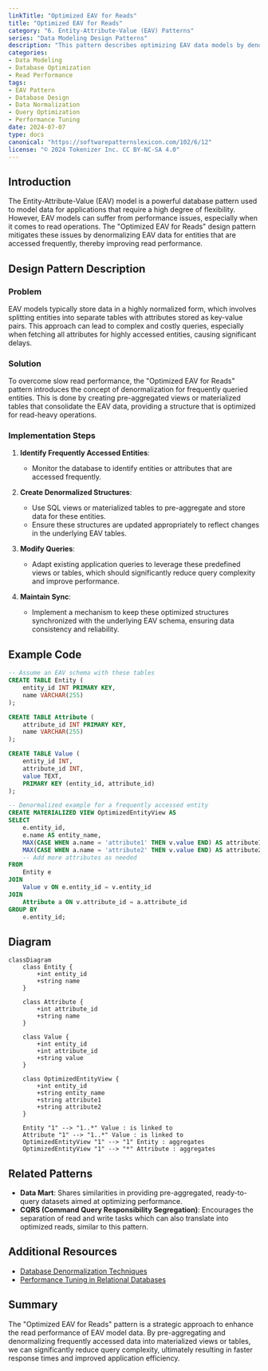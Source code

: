 ```yaml
---
linkTitle: "Optimized EAV for Reads"
title: "Optimized EAV for Reads"
category: "6. Entity-Attribute-Value (EAV) Patterns"
series: "Data Modeling Design Patterns"
description: "This pattern describes optimizing EAV data models by denormalizing frequently accessed entities to enhance read performance."
categories:
- Data Modeling
- Database Optimization
- Read Performance
tags:
- EAV Pattern
- Database Design
- Data Normalization
- Query Optimization
- Performance Tuning
date: 2024-07-07
type: docs
canonical: "https://softwarepatternslexicon.com/102/6/12"
license: "© 2024 Tokenizer Inc. CC BY-NC-SA 4.0"
---
```


## Introduction

The Entity-Attribute-Value (EAV) model is a powerful database pattern used to model data for applications that require a high degree of flexibility. However, EAV models can suffer from performance issues, especially when it comes to read operations. The "Optimized EAV for Reads" design pattern mitigates these issues by denormalizing EAV data for entities that are accessed frequently, thereby improving read performance.


## Design Pattern Description

### Problem

EAV models typically store data in a highly normalized form, which involves splitting entities into separate tables with attributes stored as key-value pairs. This approach can lead to complex and costly queries, especially when fetching all attributes for highly accessed entities, causing significant delays.

### Solution

To overcome slow read performance, the "Optimized EAV for Reads" pattern introduces the concept of denormalization for frequently queried entities. This is done by creating pre-aggregated views or materialized tables that consolidate the EAV data, providing a structure that is optimized for read-heavy operations.

### Implementation Steps

1. **Identify Frequently Accessed Entities**: 
   - Monitor the database to identify entities or attributes that are accessed frequently.
   
2. **Create Denormalized Structures**:
   - Use SQL views or materialized tables to pre-aggregate and store data for these entities.
   - Ensure these structures are updated appropriately to reflect changes in the underlying EAV tables.

3. **Modify Queries**:
   - Adapt existing application queries to leverage these predefined views or tables, which should significantly reduce query complexity and improve performance.

4. **Maintain Sync**:
   - Implement a mechanism to keep these optimized structures synchronized with the underlying EAV schema, ensuring data consistency and reliability.


## Example Code

```sql
-- Assume an EAV schema with these tables
CREATE TABLE Entity (
    entity_id INT PRIMARY KEY,
    name VARCHAR(255)
);

CREATE TABLE Attribute (
    attribute_id INT PRIMARY KEY,
    name VARCHAR(255)
);

CREATE TABLE Value (
    entity_id INT,
    attribute_id INT,
    value TEXT,
    PRIMARY KEY (entity_id, attribute_id)
);

-- Denormalized example for a frequently accessed entity
CREATE MATERIALIZED VIEW OptimizedEntityView AS
SELECT
    e.entity_id,
    e.name AS entity_name,
    MAX(CASE WHEN a.name = 'attribute1' THEN v.value END) AS attribute1,
    MAX(CASE WHEN a.name = 'attribute2' THEN v.value END) AS attribute2,
    -- Add more attributes as needed
FROM
    Entity e
JOIN
    Value v ON e.entity_id = v.entity_id
JOIN
    Attribute a ON v.attribute_id = a.attribute_id
GROUP BY
    e.entity_id;
```

## Diagram

```mermaid
classDiagram
    class Entity {
        +int entity_id
        +string name
    }
    
    class Attribute {
        +int attribute_id
        +string name
    }

    class Value {
        +int entity_id
        +int attribute_id
        +string value
    }

    class OptimizedEntityView {
        +int entity_id
        +string entity_name
        +string attribute1
        +string attribute2
    }

    Entity "1" --> "1..*" Value : is linked to
    Attribute "1" --> "1..*" Value : is linked to
    OptimizedEntityView "1" --> "1" Entity : aggregates
    OptimizedEntityView "1" --> "*" Attribute : aggregates
```

## Related Patterns

- **Data Mart**: Shares similarities in providing pre-aggregated, ready-to-query datasets aimed at optimizing performance.
- **CQRS (Command Query Responsibility Segregation)**: Encourages the separation of read and write tasks which can also translate into optimized reads, similar to this pattern.

## Additional Resources

- [Database Denormalization Techniques](https://example.com/denormalization-techniques)
- [Performance Tuning in Relational Databases](https://example.com/performance-tuning)

## Summary

The "Optimized EAV for Reads" pattern is a strategic approach to enhance the read performance of EAV model data. By pre-aggregating and denormalizing frequently accessed data into materialized views or tables, we can significantly reduce query complexity, ultimately resulting in faster response times and improved application efficiency.

